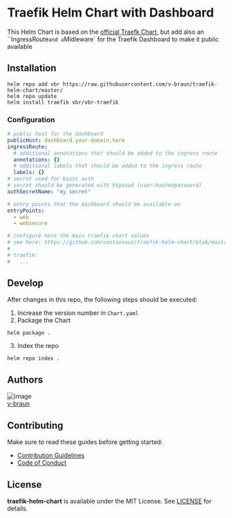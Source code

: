 # Traefik Helm Chart with Dashboard

This Helm Chart is based on the [official Traefk Chart](https://github.com/containous/traefik-helm-chart), but add also an ``IngressRoute` and a `Midleware` for the Traefik Dashboard to make it public available

## Installation

```shell
helm repo add vbr https://raw.githubusercontent.com/v-braun/traefik-helm-chart/master/
helm repo update
helm install traefik vbr/vbr-traefik
```

### Configuration

```yaml
# public host for the dashboard
publicHost: dashboard.your-domain.here
ingressRoute: 
  # additional annotations that should be added to the ingress route
  annotations: {}
  # additional labels that should be added to the ingress route
  labels: {}
# secret used for basic auth
# secret should be generated with htpaswd (user:hashedpassword)
authSecretName: "my secret"

# entry points that the dashboard should be available on
entryPoints:
  - web
  - websecure

# configure here the main traefik chart values
# see here: https://github.com/containous/traefik-helm-chart/blob/master/traefik/values.yaml
# 
# traefik:
#   ...

```

## Develop
After changes in this repo, the following steps should be executed:  

1. Increase the version number in `Chart.yaml`
2. Package the Chart
```
helm package .
```
3. Index the repo
``` shell
helm repo index .
```



## Authors

![image](https://avatars3.githubusercontent.com/u/4738210?v=3&amp;s=50)  
[v-braun](https://github.com/v-braun/)



## Contributing

Make sure to read these guides before getting started:
- [Contribution Guidelines](https://github.com/v-braun/traefik-helm-chart/blob/master/CONTRIBUTING.md)
- [Code of Conduct](https://github.com/v-braun/traefik-helm-chart/blob/master/CODE_OF_CONDUCT.md)

## License
**traefik-helm-chart** is available under the MIT License. See [LICENSE](https://github.com/v-braun/traefik-helm-chart/blob/master/LICENSE) for details.


